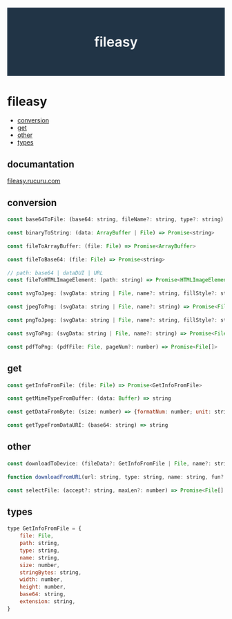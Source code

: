 ![media](https://raw.githubusercontent.com/NAKAK10/fileasy/main/docs/public/media-dark.png)

# fileasy

- [conversion](#conversion)
- [get](#get)
- [other](#other)
- [types](#types)

## documantation

[fileasy.rucuru.com](https://fileasy.rucuru.com/)

## conversion

```js
const base64ToFile: (base64: string, fileName?: string, type?: string) => File
```

```js
const binaryToString: (data: ArrayBuffer | File) => Promise<string>
```

```js
const fileToArrayBuffer: (file: File) => Promise<ArrayBuffer>
```

```js
const fileToBase64: (file: File) => Promise<string>
```

```js
// path: base64 | dataDUI | URL
const fileToHTMLImageElement: (path: string) => Promise<HTMLImageElement>
```

```js
const svgToJpeg: (svgData: string | File, name?: string, fillStyle?: string) => Promise<File>
```

```js
const jpegToPng: (svgData: string | File, name?: string) => Promise<File>
```

```js
const pngToJpeg: (svgData: string | File, name?: string, fillStyle?: string) => Promise<File>
```

```js
const svgToPng: (svgData: string | File, name?: string) => Promise<File>
```

```js
const pdfToPng: (pdfFile: File, pageNum?: number) => Promise<File[]>
```

## get

```js
const getInfoFromFile: (file: File) => Promise<GetInfoFromFile>
```

```js
const getMimeTypeFromBuffer: (data: Buffer) => string
```

```js
const getDataFromByte: (size: number) => {formatNum: number; unit: string; full: string;}
```

```js
const getTypeFromDataURI: (base64: string) => string
```

## other

```js
const downloadToDevice: (fileData?: GetInfoFromFile | File, name?: string) => void
```

```js
function downloadFromURL(url: string, type: string, name: string, fun?: ((rogress: number) => void) | undefined): Promise<File>
```

```js
const selectFile: (accept?: string, maxLen?: number) => Promise<File[] | undefined>
```

## types

```js
type GetInfoFromFile = {
	file: File,
	path: string,
	type: string,
	name: string,
	size: number,
	stringBytes: string,
	width: number,
	height: number,
	base64: string,
	extension: string,
}
```
